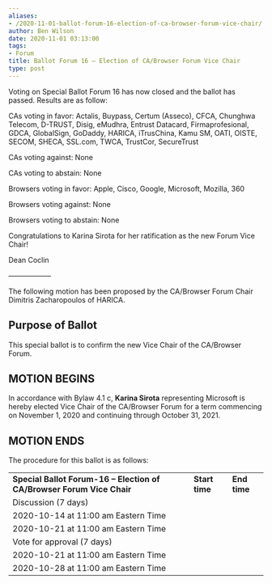 ```yaml
---
aliases:
- /2020-11-01-ballot-forum-16-election-of-ca-browser-forum-vice-chair/
author: Ben Wilson
date: 2020-11-01 03:13:00
tags:
- Forum
title: Ballot Forum 16 – Election of CA/Browser Forum Vice Chair
type: post
---
```


Voting on Special Ballot Forum 16 has now closed and the ballot has passed. Results are as follow:

CAs voting in favor: Actalis, Buypass, Certum (Asseco), CFCA, Chunghwa Telecom, D-TRUST, Disig, eMudhra, Entrust Datacard, Firmaprofesional, GDCA, GlobalSign, GoDaddy, HARICA, iTrusChina, Kamu SM, OATI, OISTE, SECOM, SHECA, SSL.com, TWCA, TrustCor, SecureTrust

CAs voting against: None

CAs voting to abstain: None

Browsers voting in favor: Apple, Cisco, Google, Microsoft, Mozilla, 360

Browsers voting against: None

Browsers voting to abstain: None

Congratulations to Karina Sirota for her ratification as the new Forum Vice Chair!

Dean Coclin

——————

The following motion has been proposed by the CA/Browser Forum Chair Dimitris Zacharopoulos of HARICA.

## Purpose of Ballot[][1] 

This special ballot is to confirm the new Vice Chair of the CA/Browser Forum.

## MOTION BEGINS[][2] 

In accordance with Bylaw 4.1 c, **Karina Sirota** representing Microsoft is hereby elected Vice Chair of the CA/Browser Forum for a term commencing on November 1, 2020 and continuing through October 31, 2021.

## MOTION ENDS[][3] 

The procedure for this ballot is as follows:

| | | |
| --- | --- | --- |
| **Special Ballot Forum-16 – Election of CA/Browser Forum Vice Chair** | **Start time** | **End time** | |
Discussion (7 days) |
2020-10-14 at 11:00 am Eastern Time |
2020-10-21 at 11:00 am Eastern Time | |
Vote for approval (7 days) |
2020-10-21 at 11:00 am Eastern Time |
2020-10-28 at 11:00 am Eastern Time |

[1]: https://wiki.cabforum.org/forum-16_-_special_ballot_for_election_of_ca/b_forum_vicechair#purpose_of_ballot
[2]: https://wiki.cabforum.org/forum-16_-_special_ballot_for_election_of_ca/b_forum_vicechair#motion_begins
[3]: https://wiki.cabforum.org/forum-16_-_special_ballot_for_election_of_ca/b_forum_vicechair#motion_ends